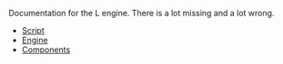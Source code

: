 Documentation for the L engine. There is a lot missing and a lot wrong.

* [Script](script.md)
* [Engine](engine.md)
* [Components](components.md)
